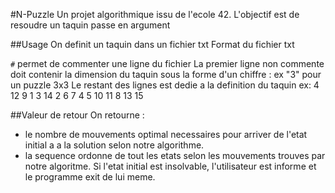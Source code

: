 #N-Puzzle
Un projet algorithmique issu de l'ecole 42. 
L'objectif est de resoudre un taquin passe en argument

##Usage
On definit un taquin dans un fichier txt
Format du fichier txt

`#` permet de commenter une ligne du fichier
La premier ligne non commente doit contenir la dimension du taquin sous la forme
d'un chiffre : ex "3" pour un puzzle 3x3
Le restant des lignes est dedie a la definition du taquin ex:
4
12 9  1  3
14 2  6  7
4  5  10 11
8  13 15 

##Valeur de retour
On retourne :
- le nombre de mouvements optimal necessaires pour arriver de l'etat initial a
a la solution selon notre algorithme.
- la sequence ordonne de tout les etats selon les mouvements trouves par notre
  algoritme. Si l'etat initial est insolvable, l'utilisateur est informe et le
  programme exit de lui meme.

